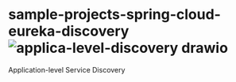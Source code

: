 # sample-projects-spring-cloud-eureka-discovery![applica-level-discovery drawio](https://user-images.githubusercontent.com/25482207/175802223-c9fcbbc2-dc98-47fe-ae40-880073810ac3.png)
Application-level Service Discovery

